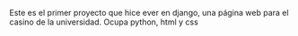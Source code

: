 Este es el primer proyecto que hice ever en django, una página web para el casino de la universidad.
Ocupa python, html y css